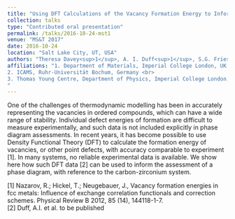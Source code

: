 ```yaml
---
title: "Using DFT Calculations of the Vacancy Formation Energy to Inform the Assessment of the C-Zr Phase Diagram"
collection: talks
type: "Contributed oral presentation"
permalink: /talks/2016-10-24-mst1
venue: "MS&T 2017"
date: 2016-10-24
location: "Salt Lake City, UT, USA"
authors: "Theresa Davey<sup>1</sup>, A. I. Duff<sup>1</sup>, S.G. Fries<sup>2</sup>, M.W. Finnis<sup>1,3</sup>"
affiliations: "1. Department of Materials, Imperial College London, UK <br>
2. ICAMS, Ruhr-Universität Bochum, Germany <br>
3. Thomas Young Centre, Department of Physics, Imperial College London, UK
"
---
```


One of the challenges of thermodynamic modelling has been in accurately representing the vacancies in ordered compounds, which can have a wide range of stability. Individual defect energies of formation are difficult to measure experimentally, and such data is not included explicitly in phase diagram assessments. In recent years, it has become possible to use Density Functional Theory (DFT) to calculate the formation energy of vacancies, or other point defects, with accuracy comparable to experiment [1]. In many systems, no reliable experimental data is available. We show here how such DFT data [2] can be used to inform the assessment of a phase diagram, with reference to the carbon-zirconium system.

[1] Nazarov, R.; Hickel, T.; Neugebauer, J., Vacancy formation energies in fcc metals: Influence of exchange correlation functionals and correction schemes. Physical Review B 2012, 85 (14), 144118-1-7.  
[2] Duff, A.I. et al. to be published  




